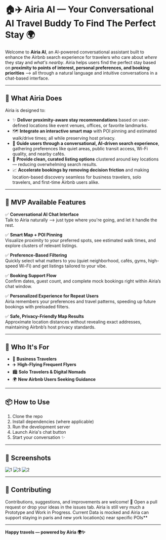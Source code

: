 # 🏠✈️ Airia AI — Your Conversational AI Travel Buddy To Find The Perfect Stay 🌍

Welcome to **Airia AI**, an AI-powered conversational assistant built to enhance the Airbnb search experience for travelers who care about *where* they stay and *what's nearby*. 
Airia helps users find the perfect stay based on **proximity to points of interest, personal preferences, and booking priorities** —> all through a natural language and intuitive conversations in a chat-based interface.  

---

## 🎯 What Airia Does

Airia is designed to:
- ✨ **Deliver proximity-aware stay recommendations** based on user-defined locations like event venues, offices, or favorite landmarks.
- 🗺️ **Integrate an interactive smart map** with POI pinning and estimated walk/drive times; all while preserving host privacy.
- 💬 **Guide users through a conversational, AI-driven search experience**, gathering preferences like quiet areas, public transit access, Wi-Fi quality, and nearby cafés.
- 📑 **Provide clean, curated listing options** clustered around key locations — reducing overwhelming search results.
- 📈 **Accelerate bookings by removing decision friction** and making location-based discovery seamless for business travelers, solo travelers, and first-time Airbnb users alike.

---

## 🚀 MVP Available Features

✅ **Conversational AI Chat Interface**  
Talk to Airia naturally —> just type where you're going, and let it handle the rest.

✅ **Smart Map + POI Pinning**  
Visualize proximity to your preferred spots, see estimated walk times, and explore clusters of relevant listings.

✅ **Preference-Based Filtering**  
Quickly select what matters to you (quiet neighborhood, cafés, gyms, high-speed Wi-Fi) and get listings tailored to your vibe.

✅ **Booking Support Flow**  
Confirm dates, guest count, and complete mock bookings right within Airia’s chat window.

✅ **Personalized Experience for Repeat Users**  
Airia remembers your preferences and travel patterns, speeding up future bookings with preloaded filters.

✅ **Safe, Privacy-Friendly Map Results**  
Approximate location distances without revealing exact addresses, maintaining Airbnb’s host privacy standards.

---

## 📌 Who It's For

- 🧳 **Business Travelers**
- ✈️ **High-Flying Frequent Flyers**
- 🏙️ **Solo Travelers & Digital Nomads**
- 🌍 **New Airbnb Users Seeking Guidance**

---

## 📦 How to Use

1. Clone the repo  
2. Install dependencies (where applicable)  
3. Run the development server  
4. Launch Airia's chat button  
5. Start your conversation ✨ 

---

## 🎨 Screenshots
![1](https://github.com/user-attachments/assets/0d6c3d46-a5ae-4c3b-97e0-658b740bd1e4)
![3](https://github.com/user-attachments/assets/384d56fa-acb7-40ff-bf09-58871baa71c7)
![2](https://github.com/user-attachments/assets/26c551e4-4b15-4fbc-a119-6a5fca2a1a7f)

---

## 🤝 Contributing

Contributions, suggestions, and improvements are welcome! 🚀 Open a pull request or drop your ideas in the issues tab.
Airia is still very much a Prototype and Work in Progress. Current Data is mocked and Airia can support staying in paris and new york location(s) near specific POIs** 

---

**Happy travels — powered by Airia 🌍✨**

